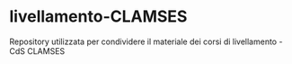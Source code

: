 # livellamento-CLAMSES
Repository utilizzata per condividere il materiale dei corsi di livellamento - CdS CLAMSES
